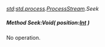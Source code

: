 _[std](../../modules/std/std-module.md):[std.process](../../modules/std/std-process.md).[ProcessStream](../../modules/std/std-process-processstream.md).Seek_
##### Method Seek:Void( position:[Int](../../modules/wonkey/wonkey-types-int.md) )
No operation.
